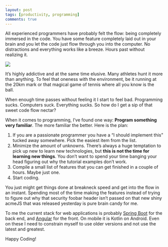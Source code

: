 ```yaml
---
layout: post
tags: [productivity, programming]
comments: true
---
```

All experienced programmers have probably felt the flow: being completely immersed in the code. You have some feature completely laid out in your brain and you let the code just flow through you into the computer. No distractions and everything works like a breeze. Hours past without realizing it.


![](https://d2mxuefqeaa7sj.cloudfront.net/s_421277EDACF74A204C8AF427ACD0DD4778C4E9EEEDC4BABD61B2B937A7A0117F_1551699686186_sith-lord-yes-yes-let-the-code-flow-through-you.jpg)


It’s highly addictive and at the same time elusive. Many athletes hunt it more than anything. To feel that oneness with the environment, be it running at the 20km mark or that magical game of tennis where all you know is the ball.

When enough time passes without feeling it I start to feel bad. Programming sucks. Computers suck. Everything sucks. So how do I get a sip of that sweet code flow nectar?

When it comes to programming, I’ve found one way: **Program something very familiar**. The more familiar the better. Here is the plan:


1. If you are a passionate programmer you have a “I should implement this” tucked away somewhere. Pick the easiest item from the list. 
2. Minimize the amount of unknowns. There’s always a huge temptation to pick up new to learn new technologies, but **this is not the time for learning new things**. You don’t want to spend your time banging your head figuring out why the tutorial examples don’t work.
3. Compile a small list of features that you can get finished in a couple of hours. Maybe just one.
4. Start coding.

You just might get things done at breakneck speed and get into the flow in an instant. Spending most of the time making the features instead of trying to figure out why that security foobar header isn’t passed on that new shiny acmeJS that was released yesterday is pure brain candy for me.

To me the current stack for web applications is probably [Spring Boot](https://spring.io/projects/spring-boot) for the back end, and [Angular](https://angular.io/) for the front. On mobile it is Kotlin on Android. Even on these I need to constrain myself to use older versions and not use the latest and greatest.


Happy Coding!

